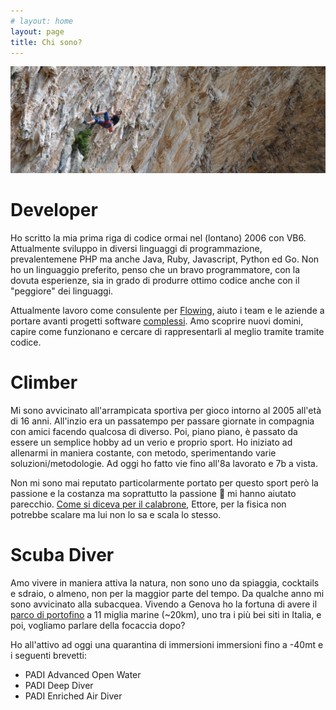 ```yaml
---
# layout: home
layout: page
title: Chi sono?
---
```


![Millenium Cave - Climbing Millenium 7a](/assets/millenium.jpg)

# Developer
Ho scritto la mia prima riga di codice ormai nel (lontano) 2006 con VB6. Attualmente sviluppo in diversi linguaggi di programmazione, prevalentemene PHP ma anche Java, Ruby, Javascript, Python ed Go. Non ho un linguaggio preferito, penso che un bravo programmatore, con la dovuta esperienze, sia in grado di produrre ottimo codice anche con il "peggiore" dei linguaggi.

Attualmente lavoro come consulente per [Flowing](https://flowing.it), aiuto i team e le aziende a portare avanti progetti software [complessi](https://en.wikipedia.org/wiki/Cynefin_framework#Complex). Amo scoprire nuovi domini, capire come funzionano e cercare di rappresentarli al meglio tramite tramite codice.

# Climber
Mi sono avvicinato all'arrampicata sportiva per gioco intorno al 2005 all'età di 16 anni. All'inzio era un passatempo per passare giornate in compagnia con amici facendo qualcosa di diverso. Poi, piano piano, è passato da essere un semplice hobby ad un verio e proprio sport. Ho iniziato ad allenarmi in maniera costante, con metodo, sperimentando varie soluzioni/metodologie. Ad oggi ho fatto vie fino all'8a lavorato e 7b a vista.

Non mi sono mai reputato particolarmente portato per questo sport però la passione e la costanza ma soprattutto la passione 🤣 mi hanno aiutato parecchio. [Come si diceva per il calabrone](https://it.wikipedia.org/wiki/Bombus#Il_volo), Ettore, per la fisica non potrebbe scalare ma lui non lo sa e scala lo stesso.

# Scuba Diver
Amo vivere in maniera attiva la natura, non sono uno da spiaggia, cocktails e sdraio, o almeno, non per la maggior parte del tempo. Da qualche anno mi sono avvicinato alla subacquea. Vivendo a Genova ho la fortuna di avere il [parco di portofino](http://www.portofinoamp.it/subacquea/i-siti-di-immersione-dellarea-marina-protetta) a 11 miglia marine (~20km), uno tra i più bei siti in Italia, e poi, vogliamo parlare della focaccia dopo?

Ho all'attivo ad oggi una quarantina di immersioni immersioni fino a -40mt e i seguenti brevetti:
- PADI Advanced Open Water
- PADI Deep Diver
- PADI Enriched Air Diver
